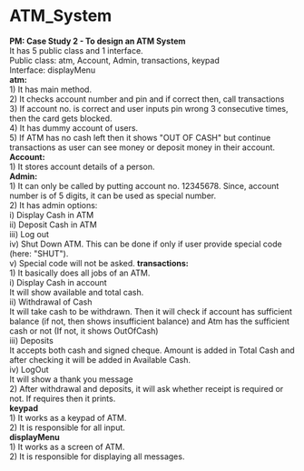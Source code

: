 # ATM_System
**PM: Case Study 2 - To design an ATM System** <br>
    It has 5 public class and 1 interface. <br>
    Public class: atm, Account, Admin, transactions, keypad <br>
    Interface: displayMenu <br>
    **atm:** <br>
        1) It has main method. <br>
        2) It checks account number and pin and if correct then, call transactions <br>
        3) If account no. is correct and user inputs pin wrong 3 consecutive times, then the card gets blocked. <br>
        4) It has dummy account of users. <br>
        5) If ATM has no cash left then it shows "OUT OF CASH" but continue transactions as user can see money or deposit money in their account.<br>
    **Account:** <br>
        1) It stores account details of a person. <br>
    **Admin:** <br>
        1) It can only be called by putting account no. 12345678.
            Since, account number is of 5 digits, it can be used as special number. <br>
        2) It has admin options: <br>
            i) Display Cash in ATM <br>
            ii) Deposit Cash in ATM <br>
            iii) Log out <br>
            iv) Shut Down ATM. This can be done if only if user provide special code (here: "SHUT"). <br>
            v) Special code will not be asked.
    **transactions:** <br>
        1) It basically does all jobs of an ATM. <br>
            i) Display Cash in account <br>
                It will show available and total cash. <br>
            ii) Withdrawal of Cash <br>
                It will take cash to be withdrawn. Then it will check if account has sufficient balance
                (if not, then shows insufficient balance) and Atm has the sufficient cash or not (If not, it shows OutOfCash) <br>
            iii) Deposits <br>
                It accepts both cash and signed cheque. Amount is added in Total Cash and after checking it will be added in Available Cash. <br>
            iv) LogOut <br>
                It will show a thank you message <br>
        2) After withdrawal and deposits, it will ask whether receipt is required or not. If requires then it prints. <br>
    **keypad** <br>
        1) It works as a keypad of ATM. <br>
        2) It is responsible for all input. <br>
    **displayMenu** <br>
        1) It works as a screen of ATM. <br>
        2) It is responsible for displaying all messages. <br>